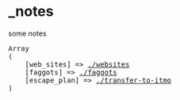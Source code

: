 # _notes
some notes

<pre>
Array
(
    [web_sites] => <a href="//sunnycapt.github.io/_notes/websites.html">./websites</a>
    [faggots] => <a href="//sunnycapt.github.io/_notes/faggots">./faggots</a>
    [escape_plan] => <a href="//sunnycapt.github.io/_notes/transfer-to-itmo.html">./transfer-to-itmo</a>
)
</pre>
